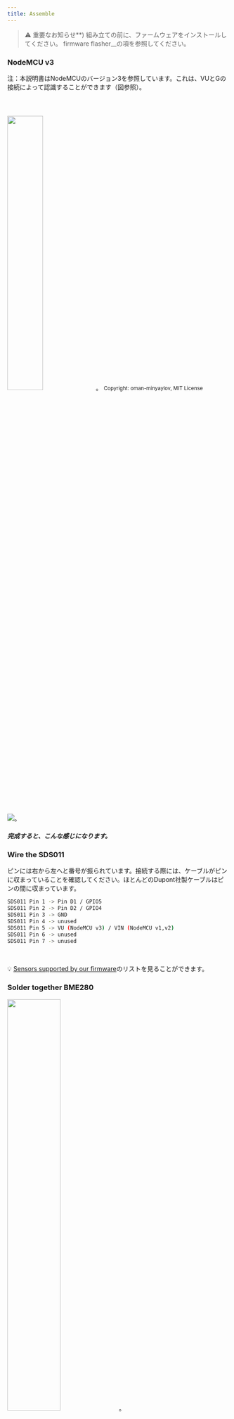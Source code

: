 ```yaml
---
title: Assemble
---
```


> ⚠️ 重要なお知らせ**)
組み立ての前に、ファームウェアをインストールしてください。
firmware flasher__の項を参照してください。

### NodeMCU v3
注：本説明書はNodeMCUのバージョン3を参照しています。これは、VUとGの接続によって認識することができます（図参照）。

<img src="../docs/airrohr/airrohr-wiring-sds011-bme280.jpg" style="width:40%; margin-top:3em" loading="lazy"/>。
<small>Copyright: oman-minyaylov, MIT License</small>


<img src="../docs/airrohr/nodemcu-v3-bme280.jpeg" style="margin-top: 1em" loading="lazy"/>。

##### 完成すると、こんな感じになります。


### Wire the SDS011
ピンには右から左へと番号が振られています。接続する際には、ケーブルがピンに収まっていることを確認してください。ほとんどのDupont社製ケーブルはピンの間に収まっています。

```bash
SDS011 Pin 1 -> Pin D1 / GPIO5
SDS011 Pin 2 -> Pin D2 / GPIO4
SDS011 Pin 3 -> GND
SDS011 Pin 4 -> unused
SDS011 Pin 5 -> VU (NodeMCU v3) / VIN (NodeMCU v1,v2)
SDS011 Pin 6 -> unused
SDS011 Pin 7 -> unused
```

<br>

💡 [Sensors supported by our firmware](https://github.com/opendata-stuttgart/sensors-software/blob/master/airrohr-firmware/Readme.md)のリストを見ることができます。


### Solder together BME280
<img src="../docs/airrohr/solder-a-bme-280.jpeg" style="width:49%; padding-right: 0.5em" class="items-center" loading="lazy"/>。
<img src="../docs/airrohr/solder-bme-280.jpeg" style="width:49%;" loading="lazy"/>。

ピンヘッダをBME280基板に接続します。裏側からハンダ付けします。ピンとピンの間の隙間は非常に小さいので、我慢して慎重に作業してください。 

はんだごての先をピンに当て、少し温めてから、軽くはんだを塗るのがコツです。 


### Wire the BME280
ピンには左から右へと番号が振られています。

```bash
VIN→ピン3V3(3.3V)
GND→GND/G
SDA -> D3ピン
SCL -> D4ピン
```

### Tie everything together

##### Tie NodeMCU and SDS011 together
<img src="../docs/airrohr/tie-air-quality-sensor-together.jpeg" loading="lazy"/>。
NodeMCU(ESP8266)とSDS011センサーをケーブルタイで繋ぎ、Wifiアンテナがセンサーから離れるようにする

##### Connect flexible tube
<img src="../docs/airrohr/sds011-with-tube.jpeg" style="width:49%; padding-right: 0.5em" loading="lazy"/>。
<img src="../docs/airrohr/bme280-tied-to-tube.jpeg" style="width:49%;" loading="lazy"/>。

* SDS011センサーにフレキシブルチューブを接続します。
* 別のケーブルタイを使用して、BME280温度センサーをチューブに取り付ける
* USBケーブルをチューブに通します。SDS011を、NodeMCUが上向き、ファンが下向きになるように取り付ける

##### Push in sensor into the pipe
* センサーをパイプに押し込む
* USBケーブル、フレキシブルチューブ、BME280はチューブの端から見えるようにしてください。
* もう一方のパイプを最初のパイプの上に押し込みます。

<img src=".../docs/airrohr/sds011-jammed-into-tube.jpeg" loading="lazy"/>。

##### Finishing
* 温度センサーがパイプの端にくるように、フレキシブルチューブに配置します。
* パイプの端にあるフレキシブルチューブを切り取ります。
* オプション：チューブのオープンエンドを細かいメッシュで覆うことができます。これで、空気は循環し、虫は外に出られなくなります。
 
<img src=".../docs/airrohr/position-bme280.jpeg" loading="lazy"/>。

### Placement
理想的な場所は、道路から1.5～3.5メートルの高さで、風通しの良い場所です。しかし、すべての人がこのようにできるわけではないので、登録時に地上からの高さや道路との位置関係などの情報を求めています。

